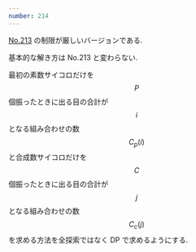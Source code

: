 ```yaml
---
number: 214
---
```

[No.213](./y0213.html) の制限が厳しいバージョンである.

基本的な解き方は No.213 と変わらない.

最初の素数サイコロだけを $$ P $$ 個振ったときに出る目の合計が $$ i $$ となる組み合わせの数 $$ C_p(i) $$ と合成数サイコロだけを $$ C $$ 個振ったときに出る目の合計が $$ j $$ となる組み合わせの数 $$ C_c(j) $$ を求める方法を全探索ではなく DP で求めるようにする.

